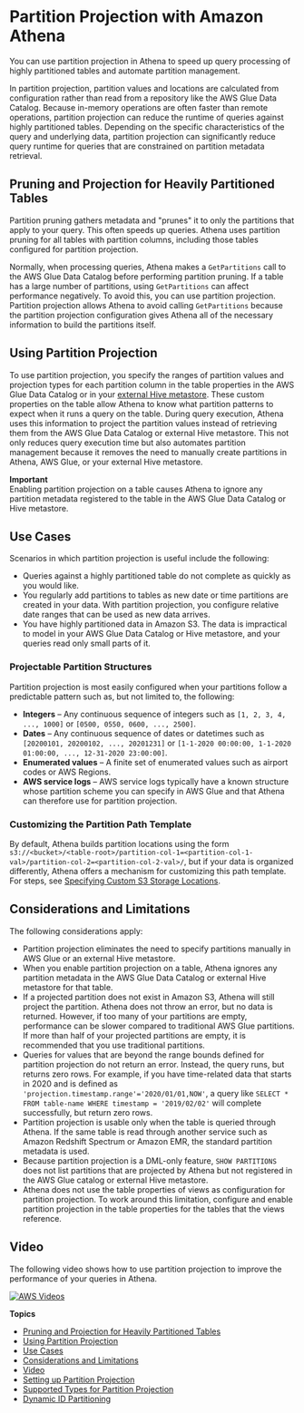 # Partition Projection with Amazon Athena<a name="partition-projection"></a>

You can use partition projection in Athena to speed up query processing of highly partitioned tables and automate partition management\.

In partition projection, partition values and locations are calculated from configuration rather than read from a repository like the AWS Glue Data Catalog\. Because in\-memory operations are often faster than remote operations, partition projection can reduce the runtime of queries against highly partitioned tables\. Depending on the specific characteristics of the query and underlying data, partition projection can significantly reduce query runtime for queries that are constrained on partition metadata retrieval\.

## Pruning and Projection for Heavily Partitioned Tables<a name="partition-projection-pruning-vs-projection"></a>

Partition pruning gathers metadata and "prunes" it to only the partitions that apply to your query\. This often speeds up queries\. Athena uses partition pruning for all tables with partition columns, including those tables configured for partition projection\.

Normally, when processing queries, Athena makes a `GetPartitions` call to the AWS Glue Data Catalog before performing partition pruning\. If a table has a large number of partitions, using `GetPartitions` can affect performance negatively\. To avoid this, you can use partition projection\. Partition projection allows Athena to avoid calling `GetPartitions` because the partition projection configuration gives Athena all of the necessary information to build the partitions itself\.

## Using Partition Projection<a name="partition-projection-using"></a>

To use partition projection, you specify the ranges of partition values and projection types for each partition column in the table properties in the AWS Glue Data Catalog or in your [external Hive metastore](connect-to-data-source-hive.md)\. These custom properties on the table allow Athena to know what partition patterns to expect when it runs a query on the table\. During query execution, Athena uses this information to project the partition values instead of retrieving them from the AWS Glue Data Catalog or external Hive metastore\. This not only reduces query execution time but also automates partition management because it removes the need to manually create partitions in Athena, AWS Glue, or your external Hive metastore\.

**Important**  
Enabling partition projection on a table causes Athena to ignore any partition metadata registered to the table in the AWS Glue Data Catalog or Hive metastore\.

## Use Cases<a name="partition-projection-use-cases"></a>

Scenarios in which partition projection is useful include the following:
+ Queries against a highly partitioned table do not complete as quickly as you would like\.
+ You regularly add partitions to tables as new date or time partitions are created in your data\. With partition projection, you configure relative date ranges that can be used as new data arrives\. 
+ You have highly partitioned data in Amazon S3\. The data is impractical to model in your AWS Glue Data Catalog or Hive metastore, and your queries read only small parts of it\.

### Projectable Partition Structures<a name="partition-projection-known-data-structures"></a>

Partition projection is most easily configured when your partitions follow a predictable pattern such as, but not limited to, the following:
+ **Integers** – Any continuous sequence of integers such as `[1, 2, 3, 4, ..., 1000]` or `[0500, 0550, 0600, ..., 2500]`\.
+ **Dates** – Any continuous sequence of dates or datetimes such as `[20200101, 20200102, ..., 20201231]` or `[1-1-2020 00:00:00, 1-1-2020 01:00:00, ..., 12-31-2020 23:00:00]`\.
+ **Enumerated values** – A finite set of enumerated values such as airport codes or AWS Regions\.
+ **AWS service logs** – AWS service logs typically have a known structure whose partition scheme you can specify in AWS Glue and that Athena can therefore use for partition projection\.

### Customizing the Partition Path Template<a name="partition-projection-custom-s3-storage-locations"></a>

By default, Athena builds partition locations using the form `s3://<bucket>/<table-root>/partition-col-1=<partition-col-1-val>/partition-col-2=<partition-col-2-val>/`, but if your data is organized differently, Athena offers a mechanism for customizing this path template\. For steps, see [Specifying Custom S3 Storage Locations](partition-projection-setting-up.md#partition-projection-specifying-custom-s3-storage-locations)\.

## Considerations and Limitations<a name="partition-projection-considerations-and-limitations"></a>

The following considerations apply:
+ Partition projection eliminates the need to specify partitions manually in AWS Glue or an external Hive metastore\.
+ When you enable partition projection on a table, Athena ignores any partition metadata in the AWS Glue Data Catalog or external Hive metastore for that table\.
+ If a projected partition does not exist in Amazon S3, Athena will still project the partition\. Athena does not throw an error, but no data is returned\. However, if too many of your partitions are empty, performance can be slower compared to traditional AWS Glue partitions\. If more than half of your projected partitions are empty, it is recommended that you use traditional partitions\.
+ Queries for values that are beyond the range bounds defined for partition projection do not return an error\. Instead, the query runs, but returns zero rows\. For example, if you have time\-related data that starts in 2020 and is defined as `'projection.timestamp.range'='2020/01/01,NOW'`, a query like `SELECT * FROM table-name WHERE timestamp = '2019/02/02'` will complete successfully, but return zero rows\.
+ Partition projection is usable only when the table is queried through Athena\. If the same table is read through another service such as Amazon Redshift Spectrum or Amazon EMR, the standard partition metadata is used\.
+ Because partition projection is a DML\-only feature, `SHOW PARTITIONS` does not list partitions that are projected by Athena but not registered in the AWS Glue catalog or external Hive metastore\. 
+ Athena does not use the table properties of views as configuration for partition projection\. To work around this limitation, configure and enable partition projection in the table properties for the tables that the views reference\.

## Video<a name="partition-projection-video"></a>

The following video shows how to use partition projection to improve the performance of your queries in Athena\.

[![AWS Videos](http://img.youtube.com/vi/https://www.youtube.com/embed/iUD5pPpcyZk/0.jpg)](http://www.youtube.com/watch?v=https://www.youtube.com/embed/iUD5pPpcyZk)

**Topics**
+ [Pruning and Projection for Heavily Partitioned Tables](#partition-projection-pruning-vs-projection)
+ [Using Partition Projection](#partition-projection-using)
+ [Use Cases](#partition-projection-use-cases)
+ [Considerations and Limitations](#partition-projection-considerations-and-limitations)
+ [Video](#partition-projection-video)
+ [Setting up Partition Projection](partition-projection-setting-up.md)
+ [Supported Types for Partition Projection](partition-projection-supported-types.md)
+ [Dynamic ID Partitioning](partition-projection-dynamic-id-partitioning.md)
